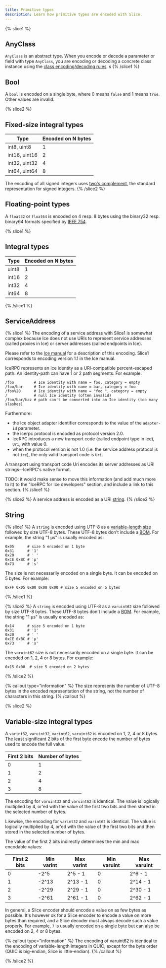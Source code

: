 ```yaml
---
title: Primitive types
description: Learn how primitive types are encoded with Slice.
---
```


{% slice1 %}
## AnyClass

`AnyClass` is an abstract type. When you encode or decode a parameter or field with type `AnyClass`, you are encoding
or decoding a concrete class instance using the [class encoding/decoding rules](../constructed-types#class).
s
{% /slice1 %}

## Bool

A `bool` is encoded on a single byte, where 0 means `false` and 1 means `true`. Other values are invalid.

{% slice2 %}
## Fixed-size integral types

| Type          | Encoded on N bytes |
| ------------- | ------------------ |
| int8, uint8   | 1                  |
| int16, uint16 | 2                  |
| int32, uint32 | 4                  |
| int64, uint64 | 8                  |

The encoding of all signed integers uses [two's complement](https://en.wikipedia.org/wiki/Two%27s_complement), the
standard representation for signed integers.
{% /slice2 %}

## Floating-point types

A `float32` or `float64` is encoded on 4 resp. 8 bytes using the binary32 resp. binary64 formats specified by
[IEEE 754](https://en.wikipedia.org/wiki/IEEE_754).

{% slice1 %}
## Integral types

| Type  | Encoded on N bytes |
| ----- | ------------------ |
| uint8 | 1                  |
| int16 | 2                  |
| int32 | 4                  |
| int64 | 8                  |
{% /slice1 %}

## ServiceAddress

{% slice1 %}
The encoding of a service address with Slice1 is somewhat complex because Ice does not use URIs to represent service
addresses (called proxies in Ice) or server addresses (called endpoints in Ice).

Please refer to the
[Ice manual](https://doc.zeroc.com/ice/3.7/ice-protocol-and-encoding/ice-encoding/data-encoding-for-proxies) for a
description of this encoding. Slice1 corresponds to encoding version 1.1 in the Ice manual.

IceRPC represents an Ice identity as a URI-compatible percent-escaped path. An identity-path can have 1 or 2 path
segments. For example:
```
/foo         # Ice identity with name = foo, category = empty
/foo/bar     # Ice identity with name = bar, category = foo
/foo%20      # Ice identity with name = "foo ", category = empty
/            # null Ice identity (often invalid)
/foo/bar/baz # path can't be converted into an Ice identity (too many slashes)
```

Furthermore:
- the Ice object adapter identifier corresponds to the value of the `adapter-id` parameter.
- the icerpc protocol is encoded as protocol version 2.0.
- IceRPC introduces a new transport code (called endpoint type in Ice), `Uri`, with value 0.
- when the protocol version is not 1.0 (i.e. the service address protocol is not `ice`), the only valid transport code
is `Uri`.

A transport using transport code Uri encodes its server addresses as URI strings--IceRPC's native format.

TODO: it would make sense to move this information (and add much more to it) to the "IceRPC for Ice developers" section,
and include a link to this section.
{% /slice1 %}

{% slice2 %}
A service address is encoded as a URI [string](#String).
{% /slice2 %}

## String

{% slice1 %}
A `string` is encoded using UTF-8 as a [variable-length size](encoding-only-constructs#variable-length-size) followed
by size UTF-8 bytes. These UTF-8 bytes don't include a [BOM](https://en.wikipedia.org/wiki/Byte_order_mark). For
example, the string "1 μs" is usually encoded as:
```
0x05      # size 5 encoded on 1 byte
0x31      # '1'
0x20      # ' '
0xCE 0xBC # 'μ'
0x73      # 's'
```

The size is not necessarily encoded on a single byte. It can be encoded on 5 bytes. For example:
```
0xFF 0x05 0x00 0x00 0x00 # size 5 encoded on 5 bytes
```
{% /slice1 %}

{% slice2 %}
A `string` is encoded using UTF-8 as a `varuint62` size followed by size UTF-8 bytes. These UTF-8 bytes don't include
a [BOM](https://en.wikipedia.org/wiki/Byte_order_mark). For example, the string "1 μs" is usually encoded as:
```
0x14      # size 5 encoded on 1 byte
0x31      # '1'
0x20      # ' '
0xCE 0xBC # 'μ'
0x73      # 's'
```

The `varuint62` size is not necessarily encoded on a single byte. It can be encoded on 1, 2, 4 or 8 bytes. For example:
```
0x15 0x00  # size 5 encoded on 2 bytes
```
{% /slice2 %}

{% callout type="information" %}
The size represents the number of UTF-8 bytes in the encoded representation of the string, not the number of characters
in this string.
{% /callout %}

{% slice2 %}
## Variable-size integral types

A `varint32`, `varuint32`, `varint62`, `varuint62` is encoded on 1, 2, 4 or 8 bytes. The least significant 2 bits of the
first byte encode the number of bytes used to encode the full value.

| First 2 bits | Number of bytes |
| ------------ | --------------- |
| 0            | 1               |
| 1            | 2               |
| 2            | 4               |
| 3            | 8               |

The encoding for `varuint32` and `varuint62` is identical. The value is logically multiplied by 4, or'ed with the value
of the first two bits and then stored in the selected number of bytes.

Likewise, the encoding for `varint32` and `varint62` is identical. The value is logically multiplied by 4, or'ed with
the value of the first two bits and then stored in the selected number of bytes.

The value of the first 2 bits indirectly determines the min and max encodable values:

| First 2 bits | Min varint | Max varint | Min varuint | Max varuint |
| ------------ | ---------- | ---------- | ----------- | ----------- |
| 0            | -2^5       | 2^5 - 1    | 0           | 2^6 - 1     |
| 1            | -2^13      | 2^13 - 1   | 0           | 2^14 - 1    |
| 2            | -2^29      | 2^29 - 1   | 0           | 2^30 - 1    |
| 3            | -2^61      | 2^61 - 1   | 0           | 2^62 - 1    |

In general, a Slice encoder should encode a value on as few bytes as possible. It's however ok for a Slice encoder to
encode a value on more bytes than required, and a Slice decoder must always decode such a value properly. For example,
`7` is usually encoded on a single byte but can also be encoded on 2, 4 or 8 bytes.

{% callout type="information" %}
The encoding of varuint62 is identical to the encoding of variable-length integers in QUIC, except for the byte order
(QUIC is big-endian, Slice is little-endian).
{% /callout %}

{% /slice2 %}
